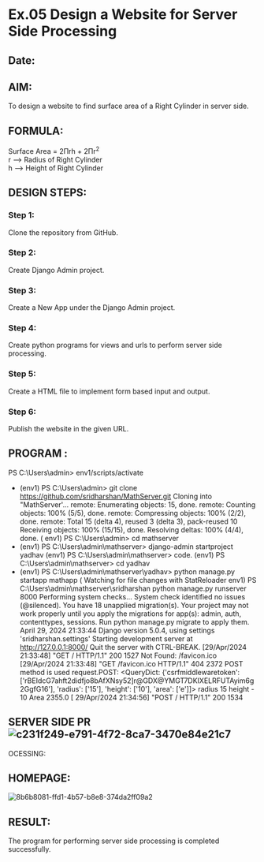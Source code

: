 # Ex.05 Design a Website for Server Side Processing
## Date:

## AIM:
To design a website to find surface area of a Right Cylinder in server side.

## FORMULA:
Surface Area = 2Πrh + 2Πr<sup>2</sup>
<br>r --> Radius of Right Cylinder
<br>h --> Height of Right Cylinder

## DESIGN STEPS:

### Step 1:
Clone the repository from GitHub.

### Step 2:
Create Django Admin project.

### Step 3:
Create a New App under the Django Admin project.

### Step 4:
Create python programs for views and urls to perform server side processing.

### Step 5:
Create a HTML file to implement form based input and output.

### Step 6:
Publish the website in the given URL.

## PROGRAM :
PS C:\Users\admin> env1/scripts/activate
* (env1) PS C:\Users\admin> git clone https://github.com/sridharshan/MathServer.git
Cloning into "MathServer'...
remote: Enumerating objects: 15, done.
remote: Counting objects: 100% (5/5), done.
remote: Compressing objects: 100% (2/2), done.
remote: Total 15 (delta 4), reused 3 (delta 3), pack-reused 10
Receiving objects: 100% (15/15), done. Resolving deltas: 100% (4/4), done. (
env1) PS C:\Users\admin> cd mathserver
* (env1) PS C:\Users\admin\mathserver> django-admin startproject yadhav
(env1) PS C:\Users\admin\mathserver> code.
(env1) PS C:\Users\admin\mathserver> cd yadhav
* (env1) PS C:\Users\admin\mathserver\yadhav> python manage.py startapp mathapp
( Watching for file changes with StatReloader
env1) PS C:\Users\admin\mathserver\sridharshan python manage.py runserver 8000
Performing system checks...
System check identified no issues (@silenced).
You have 18 unapplied migration(s). Your project may not work properly until you apply the migrations for app(s): admin, auth, contenttypes, sessions.
Run python manage.py migrate to apply them.
April 29, 2024 21:33:44
Django version 5.0.4, using settings 'sridharshan.settings'
Starting development server at http://127.0.0.1:8000/
Quit the server with CTRL-BREAK.
[29/Apr/2024 21:33:48] "GET / HTTP/1.1" 200 1527
Not Found: /favicon.ico
[29/Apr/2024 21:33:48] "GET /favicon.ico HTTP/1.1" 404 2372
POST method is used request.POST: <QueryDict: {'csrfmiddlewaretoken': ['rBEIdcG7ahft2didfjo8bAfXNsy52]r@GDX@YMGT7DKIXELRFUTAyim6g2GgfG16'], 'radius': ['15'], 'height': ['10'], 'area': ['e']]>
radius 15
height - 10
Area 2355.0 [
29/Apr/2024 21:34:56] "POST / HTTP/1.1" 200 1534

## SERVER SIDE PR![c231f249-e791-4f72-8ca7-3470e84e21c7](https://github.com/selvasachein/MathServer/assets/149986733/08ad59ef-287b-4d3d-bcfc-9c42245c0cf8)
OCESSING:


## HOMEPAGE:
![8b6b8081-ffd1-4b57-b8e8-374da2ff09a2](https://github.com/selvasachein/MathServer/assets/149986733/24a5b875-74b5-46cb-b5c5-b668812e3682)


## RESULT:
The program for performing server side processing is completed successfully.
